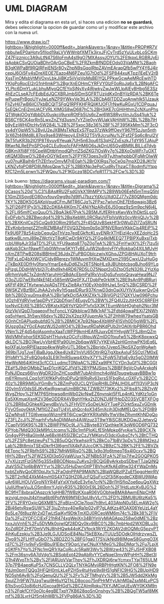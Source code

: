 # UML DIAGRAM
Mira y edita el diagrama en esta url, si haces una edicion __no se guardará__, debes seleccionar la opcion de guardar como url y modificar este archivo con la nueva url.

https://www.draw.io/?lightbox=1&highlight=0000ff&edit=_blank&layers=1&nav=1&title=PROP#R7VnbbuIwEP0aHoty5fIIod19aLVVWWnbfXMTk3jrxJFjCvTrd5zYuULvbLoSCKmZ47Fjzznjcc3A9uLtN47S6IoFmA4sI9gO7MXAssyJOYU%2FEtkpxLRGBRJyEiisApbkCSvQUOiaBDhrOArGqCBpE%2FRZkmBfNDDEOds03VaMNt%2BaohB3gKWPaBf9RQIRFejENSr8OyZhpN9sGqolRtpZAVmEArapQfb5wPY4Y6J4ircepjJ6Oi5Fv4sDreXEOE7Eazo4N6PZeu1G7tOd%2FSP844xuKTpzi1EeEV2rBXssTjnOMsbVtMVOxyLbkJiiBKz5iiViqVpMsBElYQLPPkwGcwAeMRcEwjhTDYKlgPoRocEl2rG1nHImkP%2BgrXnEOHmCYRFVY0IzF0oRoJq6x1L2BNgAFCYLPtc6DmYLukLbhuMlyoQCfEYpSjNyXy4jRjwkyZwJwWLlpAIEy8Hbg5E3Sz4hEzCLseA7cFEdbEdJQCXBRJmbSlDmSGFRTUzjidKx0nBYjlzRDA%2BK6TewPuqwPrBgoUYyJwLeNZP9YWkyVe3tLA%2BCbA6ITDDZuoAnwhIk51JzaukFIiZyHjl7wB6jICl7kbBCQITSFqQ1RPFKHFRQliKfJOFl7rNwKuRGxU1CDPquaJ5sEQkCnEj2mUACFVRLXlMGS8wD687hC%2BH3jKE7cGHiHthmZcNXunPhsQTWgkjOOgYdbbDU0uskcjj9urpROtFb5Us6cZwj6WS8RyctjinJuSs41juk%2BS6CY6CK4orRn5LwxZnZYd3usm7vYZiie0yvWUakVAHjhW%2BL%2Bb7IHb9yEzjWHjDtcHv5W284L%2B%2F5xoc38z36%2BF%2F395KkMm%2F3cOvs4dY0jpW5%2BvjU2eJXBMsTkNzExS7Fpz37zWk9ffOevY967ff5zJsn5nth3rX6Zt46Md8L87ps9se83WHeoyjLEhR32T5V9JcrujNu%2Fsf2FSq6c8ruI2V3kT5fuKR3b2lO1P8T6vuv6Yeuak7UH5n63ou61S3qHZZxEszkJTdY95TJAjuPRKwrNLReEPnSPOg4CLEu9op1cFAFHM6O6sJkDnU65GydBM9LBILLd7dybGBKmXfli8FY6CpeWDttbYmodQPrrtZSdZKG7lOsWy7g%2BXoOsWFr7uOXTnKQM3BswO%2B4vOGYIkEem%2FPYR73qes3yi9TyJthwhpbbOFqMrOlwWvu07nuKBalh6rf7rZEt1xyOmyM7rjE0ah%2BrOXIRgs7IoCe0q7mpXD28JKt1VLKNZyfqPO8PD8UMqsQpw%2F%2BBXNp3ePpCudRvThzaCT8odmfUYtppKfC12m5Lprwn%2FWQpu%2F1KGczq18DCvfpR1T7%2FCw%3D%3D


Link bueno:
https://diagrams.visual-paradigm.com/?lightbox=1&highlight=0000ff&edit=_blank&layers=1&nav=1&title=Digrama%20Casos%20d'%C3%BAs#RU2FsdGVkX19hMPV%2B9Wb06EeN5mTmsQ5hlE1GmZIISgvdEO80vvfouy0wg9q7d9IfjJ7bzzYdXcUXdOZJ77vZ80QMgm0dc7KY%2BDK5OSAKpVpudCFmJMTR6CJq%2FPxc7wlvnOhE7Et6qwajo3Bz6%2Fl26iPFIPy3i%2B2cDK6A4lK0m7C4NjYNzARvE6J50gpz9zSm9pcN6j4L%2FLi95mlfCxoQuuO%2BqA3k67Pvk%2B5MJfJfERHrsKwvWx1hDktSLgzGEvDFvbi%2BZBwcdg4%2B%2BqXebWL0RCRaUVFbIVqWz0cvWrijQIJy%2Bb%2BXKnjlCp25CoQp93ORjm295d%2Fr45QUvBSekHf3r0WuDZI7ZqSRUNZEvKnbrbmptZ2fmRlZMBAsFF0VQ3Zhbm0pSp3PNVERqnVKkkCjs4REiP%2Fk9U6P78z54izibCequQoThVzp7eqEGkftcKLsvENRrXTHEjzl4cyXEZdoHc2SbatkwBLnmJ89eZWctVzT8gKCwDr9AYQ%2FGg4klMEEQ7TPBlPXuBxslTxbrcbUWgAJr3SaTD%2FULYFU9aqtq8T7gZ0gTeA%2B%2FmYwiXI%2Fr7lzu5iqkKqb3Ckn19awfITxb0lWhnw5KYtTvBEJulW2lp8mIyFlYvRokba04XILMUyHnXmZ8TPwB208slBBHmE36JdxZFuPBGObIczwiyXGhqJZPGj8HAUXoT9trh71tlFxLqD4bXtWCVCIdv8Rerezv1WMuvm1HXwZMXDxm21l95CwxU2uHuGgJTkBpXE0DfHy0fqnvYmarEe4uDd6Zlx26TSNpHLs9JBUhbtcbsgBJho69YLqhPizgLDDdHWVbI2i7c4hd9xh4RD67RD5LOZ5Nppt2oDZtpO5zN326L2YizXqqRrhmVgAC1xZdmNYaruhHrQBdAcEbmPa1RxVroDgSufvotxQrayaHwa9NJ7O3oZUD7wERpf4kEf4Ex585mWQje0FXJTDqbPe0rkltK%2BE9sAn9PdBRurjsKFtF49t2TKytwwjJsjADsTPExZIe8AxYt0EyXhb9IHJwL5nQ%2BiCSRD%2F0WSKZVBzfBICJhAA2vIyRy1t5gaslDRur937KnwD3dnOajXUYlVXuikwrQvO4lbh%2B02rxu0mx4hA%2Bir1afkDcl5AXKlZXk%2BjVGPj217QXYUw096PchuUOzh6YdRViye1apDPyY2QbDfjqnT4EugyD%2BW%2FQ4U2zJtiHX5C6RFEHloxNviCEiXE%2B5CVBKstxXQ6YsYQ0rP1yfxSX3KTEumWrbHOghph2Ncr3MGtzVkjVQpD7oqaeovFhcFoncLYjQtkbIcw01Mk1rAF%2Fdtd4owaPEXi72NWhoq5vHwnL3h5wvX6dxy%2B22lsX2pzXPJupmAk%2F2HhW79wheqYsatsGBG0nhCtGAPluqbubfdG%2B%2BMlCK7p92Nao4XbWtP41SVh0D1igWB%2FL9Ugzg0a2YGcEAgtzWJS2qWO4%2B3wutRDaNKdPUb2lrOAIXrIbPBR6OhdVNm%2F4d54oIAsomhxXaaTcWFP9kmHEAfRJuxyD6YHlygWTFSJ8mQZmWdVMhFphor5EKSDsHTHujvkzOCcFcI8tpuWZmIDO1txufw5%2BnK8qxwxQdkLDC%2BO7AwUyVbHEfPa90Um2b6qwWR7yYKEVA2pHlGmhwPK5tEq6LkolXFaUonRPlElazqp4kwWgRyUTL36be%2Bprjdx7Jvep57ApSXZgnWgAwh369bjTJgTJveTiBaBJggJ0ke4Ux821njVU65OtlrjRQ7igXbxAxluF5SOzI7M0xE9YpMY%2Fv8Q0g4q3LE9I7mRSuwq4XhyX7Y%2FoW57d1qEy9z5gOZ0lMWHwWpNt64iKlHd3cfCCLLudmcT0NlqAC%2BZxa9IPKTCYDn3uGf%2BCGGtZEaY5J9drOMbbZ1axD1criKQCJfVd%2BYPMJSips%2BlBF8gVcOyAArxkqNPxNJIDpzs66IyvWgDR20nZHCsqdMf7ubAhIImch4oWd7pugwbuavBBBw1pm6YRmvniLCpq1oYlXfKkPv6tgDPuQrWRsRv63xrsS1FbgRvLcGXFy%2B2CC40z%2BR9jMGuYGmBv%2BZmPg0UCLQYGjpRH8LDPALIH0ILqf11l3VjiP3cNl20ylm5V0dsSEJKyKwiRgwnalUmBBCNLTZWBZf73KKv2%2Flbs8%2BZtyWWvgZHpy%2FM7P65Hnwsq8mWb02krNwEZ6nynskt5FfLp4nKLYdKtz1oGnEq5XKmupXsnK2V36eODDRX4VBghYHkx2tZONZU8FfHpDZO3SVCBTXFOgi3%2BR8sDGhkeXQwydBxVu%2FHV0YvSoDeUkGYTueP2Orkt5xuZvGDnIkFVyO5xpy0ktA7M1IGZZsqTU4VLshQcr4oX345mXcjh3DjdMfELQo%2FDIB9QZwNhs6TTGI6veiqoIWizmP8T6jCcwQhYKRXqNRv1fwV8eZRvmtKhNDgQozZ3FLZcJj%2FnarhFvfsAgDIjMAph4AiWzuz3T9wY8iSC8UKDGwJ2JetwvQ7Cap1V95K9S%2B%2BWFPNOc9LJj%2Bjvte83YQxthke1K3oW6OD6PQ732KPYob7MdQ303kM9fcLtcqms%2Bc1mfiPIoKLfE5hMpkp6fyrAie%2B9CX7kGn4gyPPH8aGImMJe6BxW45SlZBCzCzJYMKptyD3dciGubsCfy%2BtCTHQq%2FZSPc8etzieuPsT%2B5uOQcYkwhsjrR%2BkCo71bBV3pDs%2B8M2ezJLab%2Bt8mixTSEsDkrfH3I6gml1jX4kPJlJccOK%2B9zC%2BK%2FE%2BVZk6ETpnc%2FRbfhS9%2B27MhW6RisO%2BL1x9o3fo6tmeoT6x4l0cxv%2BQHH%2Bsyf%2FWZSXDI3q5GVaWUux%2FNBb53FzA%2FIoi7ifw2GOQPKO5x7yXUzztFizGN15g3S5xBBODNpsuZuKvs2rBCQiGByArkxbqSDbwTTJaQiNQJtaVS5jZ1oi6bBWYYvr%2BCU5HuDwnGtIPTBVhoKfkAEd9tw324YWaDnMshxbtZpNyQoOR10piJtx%2FaOdnPPAP9MAIN%2BIaWQBzIPZuEf5pgoHejrRV%2BT2nfkE4XkM4nyH0S4XTQ3HZ0RJcFQSuFict2f3i5KgodeCXBWU9WApuAr6WLHOUVGroN1iYR4FaYxlXYsj6zE3vfie7crN%2Brl1HSfIqZoe6puQgXWzlJuliUfhwVuJLO5m8mrYJgVvR35%2B00rE9L26Doh%2F1HdLutcKyBJG%2BC9fHT8xbrajOAqzcrk1gHHB7fWBzKXoaR06VGObhjeBMA8AwmENpCHMwzvigLmgyJt4sYma6bt6PpfW69M1jEt3pU8yVLr1%2FD%2BMU8U6tzKq5%2FV%2FRYOxjicQ6XMB%2FqBlznOCle7loqi7h9hrL403AtpN0u5ELmAW2g%2Bi46etvRswSUW%2F3iuZnhsv40wRa1p02ylP7gLAtKzs4fOAX06YeUzL4aY8o5Le76t8uzWr2xDTwLtSaiKyf9DtkTmXDJ0RCeoWM6m74c%2Bk38%2FIVDa%2Fu2YOFCClExF21hR474xgWeiXn34BlYinVyMiAGApp258w0dME%2BzhxxJoVnhE%2Fu5DVMk0ojwlQf28DQv0kv9IBC0%2Bc7mbHpd2WXDBLu3cXoZdRDFZHf70mVVNJ8hiHQwk44oKZVfpck1RjYEZKOAV2dtOQMcG5pzyPT4jhKuEzpkiu%2B3Jq9LGJUDSojE84Nu75kEBXeJTUUz5DOdkOIHdrzywsZLZlyo9%2FLHfFuGbO7%2BD2ZO%2BFG1ga0T7SVJkNid98IMgwS8GungO3Xrd7C%2Frjv9xFv5HBbu91EibcY9OqrLVwCNuXYNfeG%2BpDMqr%2Fu7LpiXzGKfFh7Yp%2FNc1mQR1rXaCoRcJc5RaW3Wy%2BWzw43%2FiJ5HFXB08%2Fm36sny6A7dVdg%2BSqbEpt429qAbRvYYCeNqeI3mvWPgHH%2Bet3lG1h4WvoTh%2By%2FlARUoVVarThpy%2FhJXDRQj6rwYcmxvTYajT65ULM37p7PB4aeqKuP5x7CNSCLLV2QLyTNYAGMvjiRBPHHgtKN%2FO8%2FN9eYdJm0pmTQQg3HFQH0mLkLePZH5v4tuHvp9x8HS1gNFIC9HG%2BUpjHD9NO5sh6Ay8j%2FoQenuQU%2F%2Fv%2FTMhgVy%2B%2B5JW5dd2KkMg3xulZ7r9FW7lUzgTwui9H6uYQThLD8ocoo75nPHrMYyUkhM0aZsxM4LvPC561tsSyoG3o8i6cHJGxcoa9HGd%2BCZAImRqku7fXYJMCiqUEuWY0KXM9nn3%2FqkfCtY0oOIc4egBETxpY7KB628qoSnOnshgy%2B%2BQgTW5af8MKmf%2B3LyrH2f5rt4ihWB%2FVPg86iA%3D%3D